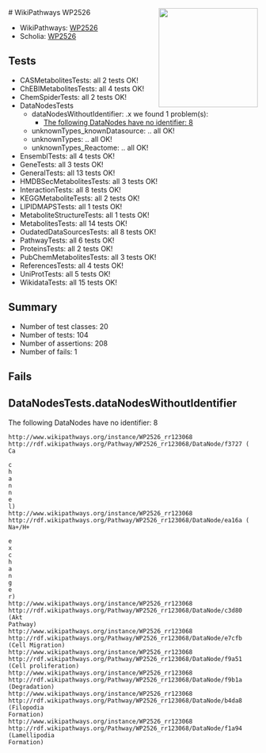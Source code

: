 <img style="float: right; width: 200px" src="https://upload.wikimedia.org/wikipedia/commons/thumb/8/83/Wplogo_with_text_500.png/640px-Wplogo_with_text_500.png" />
# WikiPathways WP2526

* WikiPathways: [WP2526](https://wikipathways.org/pathways/WP2526)
* Scholia: [WP2526](https://scholia.toolforge.org/wikipathways/WP2526)
## Tests
* CASMetabolitesTests: all 2 tests OK!
* ChEBIMetabolitesTests: all 4 tests OK!
* ChemSpiderTests: all 2 tests OK!
* DataNodesTests
    * dataNodesWithoutIdentifier: .x we found 1 problem(s):
        * [The following DataNodes have no identifier: 8](#d2d32fa7)
    * unknownTypes_knownDatasource: .. all OK!
    * unknownTypes: .. all OK!
    * unknownTypes_Reactome: .. all OK!
* EnsemblTests: all 4 tests OK!
* GeneTests: all 3 tests OK!
* GeneralTests: all 13 tests OK!
* HMDBSecMetabolitesTests: all 3 tests OK!
* InteractionTests: all 8 tests OK!
* KEGGMetaboliteTests: all 2 tests OK!
* LIPIDMAPSTests: all 1 tests OK!
* MetaboliteStructureTests: all 1 tests OK!
* MetabolitesTests: all 14 tests OK!
* OudatedDataSourcesTests: all 8 tests OK!
* PathwayTests: all 6 tests OK!
* ProteinsTests: all 2 tests OK!
* PubChemMetabolitesTests: all 3 tests OK!
* ReferencesTests: all 4 tests OK!
* UniProtTests: all 5 tests OK!
* WikidataTests: all 15 tests OK!


## Summary

* Number of test classes: 20
* Number of tests: 104
* Number of assertions: 208
* Number of fails: 1

## Fails

<a name="d2d32fa7" />

## DataNodesTests.dataNodesWithoutIdentifier

The following DataNodes have no identifier: 8
```
http://www.wikipathways.org/instance/WP2526_rr123068 http://rdf.wikipathways.org/Pathway/WP2526_rr123068/DataNode/f3727 (
Ca

c
h
a
n
n
e
l)
http://www.wikipathways.org/instance/WP2526_rr123068 http://rdf.wikipathways.org/Pathway/WP2526_rr123068/DataNode/ea16a (
Na+/H+

e
x
c
h
a
n
g
e
r)
http://www.wikipathways.org/instance/WP2526_rr123068 http://rdf.wikipathways.org/Pathway/WP2526_rr123068/DataNode/c3d80 (Akt
Pathway)
http://www.wikipathways.org/instance/WP2526_rr123068 http://rdf.wikipathways.org/Pathway/WP2526_rr123068/DataNode/e7cfb (Cell Migration)
http://www.wikipathways.org/instance/WP2526_rr123068 http://rdf.wikipathways.org/Pathway/WP2526_rr123068/DataNode/f9a51 (Cell proliferation)
http://www.wikipathways.org/instance/WP2526_rr123068 http://rdf.wikipathways.org/Pathway/WP2526_rr123068/DataNode/f9b1a (Degradation)
http://www.wikipathways.org/instance/WP2526_rr123068 http://rdf.wikipathways.org/Pathway/WP2526_rr123068/DataNode/b4da8 (Filopodia
Formation)
http://www.wikipathways.org/instance/WP2526_rr123068 http://rdf.wikipathways.org/Pathway/WP2526_rr123068/DataNode/f1a94 (Lamellipodia
Formation)
```

